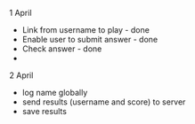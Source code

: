 1 April
- Link from username to play - done
- Enable user to submit answer - done
- Check answer - done
- 

2 April 
- log name globally
- send results (username and score) to server
- save results
